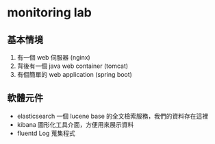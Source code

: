 # monitoring lab

## 基本情境

1. 有一個 web 伺服器 (nginx)
2. 背後有一個 java web container (tomcat)
3. 有個簡單的 web application (spring boot)


## 軟體元件

* elasticsearch 一個 lucene base 的全文檢索服務，我們的資料存在這裡
* kibana 圖形化工具介面，方便用來展示資料
* fluentd Log 蒐集程式



